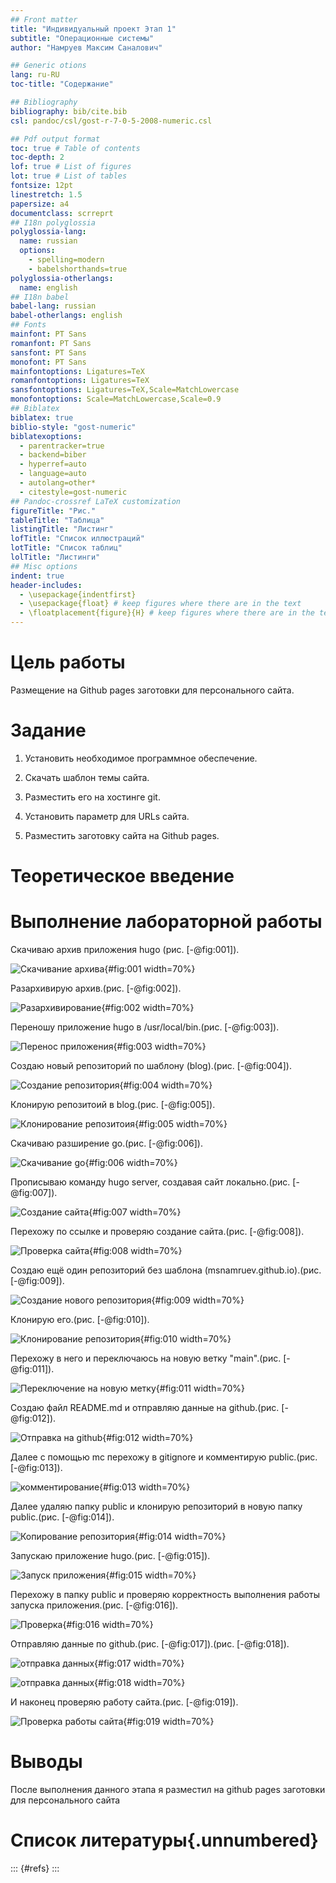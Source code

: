 ```yaml
---
## Front matter
title: "Индивидуальный проект Этап 1"
subtitle: "Операционные системы"
author: "Намруев Максим Саналович"

## Generic otions
lang: ru-RU
toc-title: "Содержание"

## Bibliography
bibliography: bib/cite.bib
csl: pandoc/csl/gost-r-7-0-5-2008-numeric.csl

## Pdf output format
toc: true # Table of contents
toc-depth: 2
lof: true # List of figures
lot: true # List of tables
fontsize: 12pt
linestretch: 1.5
papersize: a4
documentclass: scrreprt
## I18n polyglossia
polyglossia-lang:
  name: russian
  options:
	- spelling=modern
	- babelshorthands=true
polyglossia-otherlangs:
  name: english
## I18n babel
babel-lang: russian
babel-otherlangs: english
## Fonts
mainfont: PT Sans
romanfont: PT Sans
sansfont: PT Sans
monofont: PT Sans
mainfontoptions: Ligatures=TeX
romanfontoptions: Ligatures=TeX
sansfontoptions: Ligatures=TeX,Scale=MatchLowercase
monofontoptions: Scale=MatchLowercase,Scale=0.9
## Biblatex
biblatex: true
biblio-style: "gost-numeric"
biblatexoptions:
  - parentracker=true
  - backend=biber
  - hyperref=auto
  - language=auto
  - autolang=other*
  - citestyle=gost-numeric
## Pandoc-crossref LaTeX customization
figureTitle: "Рис."
tableTitle: "Таблица"
listingTitle: "Листинг"
lofTitle: "Список иллюстраций"
lotTitle: "Список таблиц"
lolTitle: "Листинги"
## Misc options
indent: true
header-includes:
  - \usepackage{indentfirst}
  - \usepackage{float} # keep figures where there are in the text
  - \floatplacement{figure}{H} # keep figures where there are in the text
---
```


# Цель работы

Размещение на Github pages заготовки для персонального сайта.

# Задание


1. Установить необходимое программное обеспечение.
   
2. Скачать шаблон темы сайта.
   
3. Разместить его на хостинге git.
    
4. Установить параметр для URLs сайта.
    
5. Разместить заготовку сайта на Github pages.


# Теоретическое введение

# Выполнение лабораторной работы

Скачиваю архив приложения hugo (рис. [-@fig:001]).

![Скачивание архива](./image/1.png){#fig:001 width=70%}

Разархивирую архив.(рис. [-@fig:002]).

![Разархивирование](./image/2.png){#fig:002 width=70%}

Переношу приложение hugo в /usr/local/bin.(рис. [-@fig:003]).

![Перенос приложения](./image/3.png){#fig:003 width=70%}

Создаю новый репозиторий по шаблону (blog).(рис. [-@fig:004]).

![Создание репозитория](./image/4.png){#fig:004 width=70%}

Клонирую репозитоий в blog.(рис. [-@fig:005]).

![Клонирование репозитоия](./image/5.png){#fig:005 width=70%}

Скачиваю разширение go.(рис. [-@fig:006]).

![Скачивание go](./image/6.png){#fig:006 width=70%}

Прописываю команду hugo server, создавая сайт локально.(рис. [-@fig:007]).

![Создание сайта](./image/7.png){#fig:007 width=70%}

Перехожу по ссылке и проверяю создание сайта.(рис. [-@fig:008]).

![Проверка сайта](./image/8.png){#fig:008 width=70%}

Создаю ещё один репозиторий без шаблона (msnamruev.github.io).(рис. [-@fig:009]).

![Создание нового репозитория](./image/9.png){#fig:009 width=70%}

Клонирую его.(рис. [-@fig:010]).

![Клонирование репозитория](./image/10.png){#fig:010 width=70%}

Перехожу в него и переключаюсь на новую ветку "main".(рис. [-@fig:011]).

![Переключение на новую метку](./image/11.png){#fig:011 width=70%}

Создаю файл README.md и отправляю данные на github.(рис. [-@fig:012]).

![Отправка на github](./image/12.png){#fig:012 width=70%}

Далее с помощью mc перехожу в gitignore и комментирую public.(рис. [-@fig:013]).

![комментирование](./image/13.png){#fig:013 width=70%}

Далее удаляю папку public и клонирую репозиторий в новую папку public.(рис. [-@fig:014]).

![Копирование репозитория](./image/14.png){#fig:014 width=70%}

Запускаю приложение hugo.(рис. [-@fig:015]).

![Запуск приложения](./image/15.png){#fig:015 width=70%}

Перехожу в папку public и проверяю корректность выполнения работы запуска приложения.(рис. [-@fig:016]).

![Проверка](./image/16.png){#fig:016 width=70%}

Отправляю данные по github.(рис. [-@fig:017]).(рис. [-@fig:018]).

![отправка данных](./image/17.png){#fig:017 width=70%}

![отправка данных](./image/18.png){#fig:018 width=70%}

И наконец проверяю работу сайта.(рис. [-@fig:019]).

![Проверка работы сайта](./image/19.png){#fig:019 width=70%}

# Выводы

После выполнения данного этапа я разместил на github pages заготовки для персонального сайта

# Список литературы{.unnumbered}

::: {#refs}
:::
